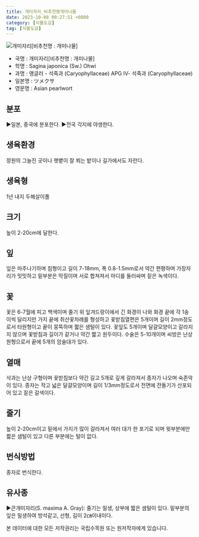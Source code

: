 ```yaml
---
title: 개미자리_비추천명개미나물
date: 2023-10-08 00:27:51 +0800
category: [식물도감]
tag: [식물도감]
---
```




![개미자리[비추천명 : 개미나물]](/fileUpload/plants/basic/Caryophyllaceae/Sagina/10228/1_th2.JPG)
- 국명 : 개미자리[비추천명 : 개미나물]
- 학명 : Sagina japonica (Sw.) Ohwi
- 과명 : 앵글러 - 석죽과 (Caryophyllaceae) APG Ⅳ- 석죽과 (Caryophyllaceae)
- 일본명 : ツメクサ
- 영문명 : Asian pearlwort


## 분포
▶일본, 중국에 분포한다.▶전국 각지에 야생한다.
## 생육환경
정원의 그늘진 곳이나 햇볕이 잘 쬐는 밭이나 길가에서도 자란다.
## 생육형
1년 내지 두해살이풀
## 크기
높이 2-20cm에 달한다.
## 잎
잎은 마주나기하며 침형이고 길이 7-18mm, 폭 0.8-1.5mm로서 약간 편평하며 가장자리가 밋밋하고 밑부분은 막질이며 서로 합쳐져서 마디를 둘러싸며 짙은 녹색이다.
## 꽃
꽃은 6-7월에 피고 백색이며 줄기 위 잎겨드랑이에서 긴 화경이 나와 화경 끝에 각 1송이씩 달리지만 가지 끝에 취산꽃차례를 형성하고 꽃받침열편은 5개이며 길이 2mm정도로서 타원형이고 끝이 뭉뚝하며 짧은 샘털이 있다. 꽃잎도 5개이며 달걀모양이고 갈라지지 않으며 꽃받침과 길이가 같거나 약간 짧고 원두이다. 수술은 5-10개이며 씨방은 난상 원형으로서 끝에 5개의 암술대가 있다.
## 열매
삭과는 난상 구형이며 꽃받침보다 약간 길고 5개로 깊게 갈라져서 종자가 나오며 숙존악이 있다. 종자는 작고 넓은 달걀모양이며 길이 1/3mm정도로서 전면에 잔돌기가 산포되어 있고 짙은 갈색이다.
## 줄기
높이 2-20cm이고 밑에서 가지가 많이 갈라져서 여러 대가 한 포기로 되며 윗부분에만 짧은 샘털이 있고 다른 부분에는 털이 없다.
## 번식방법
종자로 번식한다.
## 유사종
▶큰개미자리(S. maxima A. Gray): 줄기는 밀생, 상부에 짧은 샘털이 있다. 밑부분의 잎은 밀생하여 방석같고, 선형, 길이 2㎝이내이다.






본 데이터에 대한 모든 저작권리는 국립수목원 또는 원저작자에게 있습니다.
